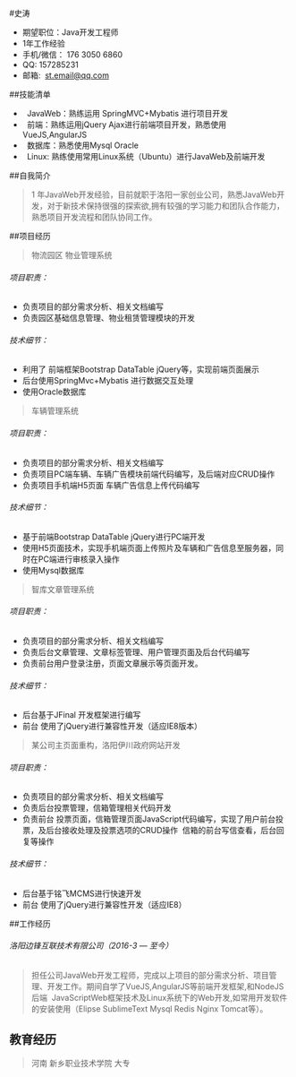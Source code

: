 #史涛
* 期望职位：Java开发工程师
* 1年工作经验
* 手机/微信： 176 3050 6860  
* QQ:   157285231 
* 邮箱:  st.email@qq.com

##技能清单

*   JavaWeb：熟练运用 SpringMVC+Mybatis 进行项目开发 
*   前端：熟练运用jQuery Ajax进行前端项目开发，熟悉使用 VueJS,AngularJS 
*   数据库：熟悉使用Mysql Oracle 
*   Linux: 熟练使用常用Linux系统（Ubuntu）进行JavaWeb及前端开发


##自我简介
> 1 年JavaWeb开发经验，目前就职于洛阳一家创业公司，熟悉JavaWeb开发，对于新技术保持很强的探索欲,拥有较强的学习能力和团队合作能力，熟悉项目开发流程和团队协同工作。

##项目经历

> 物流园区 物业管理系统

###### 项目职责：
* 负责项目的部分需求分析、相关文档编写
* 负责园区基础信息管理、物业租赁管理模块的开发

###### 技术细节：
* 利用了 前端框架Bootstrap DataTable jQuery等，实现前端页面展示
* 后台使用SpringMvc+Mybatis 进行数据交互处理
* 使用Oracle数据库


> 车辆管理系统

###### 项目职责：
* 负责项目的部分需求分析、相关文档编写
* 负责项目PC端车辆、车辆广告模块前端代码编写，及后端对应CRUD操作
* 负责项目手机端H5页面 车辆广告信息上传代码编写

###### 技术细节：
*  基于前端Bootstrap DataTable jQuery进行PC端开发
*  使用H5页面技术，实现手机端页面上传照片及车辆和广告信息至服务器，同时在PC端进行审核录入操作
*  使用Mysql数据库


>智库文章管理系统

###### 项目职责：
* 负责项目的部分需求分析、相关文档编写
* 负责后台文章管理、文章标签管理、用户管理页面及后台代码编写
* 负责前台用户登录注册，页面文章展示等页面开发。

###### 技术细节：
*  后台基于JFinal 开发框架进行编写
*  前台 使用了jQuery进行兼容性开发（适应IE8版本）


>某公司主页面重构，洛阳伊川政府网站开发

###### 项目职责：
* 负责项目的部分需求分析、相关文档编写
* 负责后台投票管理，信箱管理相关代码开发
* 负责前台 投票页面，信箱管理页面JavaScript代码编写，实现了用户前台投票，及后台接收处理及投票选项的CRUD操作
  信箱的前台写信查看，后台回复等操作
###### 技术细节：
*  后台基于铭飞MCMS进行快速开发
*  前台 使用了jQuery进行兼容性开发（适应IE8）


##工作经历
###### 洛阳边锋互联技术有限公司（2016-3 — 至今）
>  担任公司JavaWeb开发工程师，完成以上项目的部分需求分析、项目管理、开发工作。期间自学了VueJS,AngularJS等前端开发框架,和NodeJS后端
  JavaScriptWeb框架技术及Linux系统下的Web开发,如常用开发软件的安装使用（Elipse SublimeText Mysql Redis Nginx Tomcat等）。

## 教育经历
> 河南 新乡职业技术学院 大专
